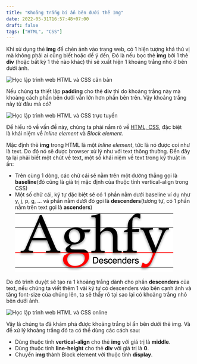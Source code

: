 ```yaml
---
title: "Khoảng trắng bí ẩn bên dưới thẻ Img"
date: 2022-05-31T16:57:48+07:00
draft: false
tags: ["HTML", "CSS"]
---
```


Khi sử dụng thẻ **img** để chèn ảnh vào trang web, có 1 hiện tượng khá thú vị mà không phải ai cũng biết hoặc để ý đến. Đó là nếu bọc thẻ **img** bởi 1 thẻ **div** (hoặc bất kỳ 1 thẻ nào khác) thì sẽ xuất hiện 1 khoảng trắng nhỏ ở bên dưới ảnh.

![Học lập trình web HTML và CSS căn bản](https://media.techmaster.vn/api/fileman/Uploads/HTML/khoang-trang-bi-an-ben-duoi-the-img1.jpg)

Nếu chúng ta thiết lập **padding** cho thẻ **div** thì do khoảng trắng này mà khoảng cách phần bên dưới vẫn lớn hơn phần bên trên. Vậy khoảng trắng này từ đâu mà có?

![Học lập trình web HTML và CSS trực tuyến](https://media.techmaster.vn/api/fileman/Uploads/HTML/khoang-trang-bi-an-ben-duoi-the-img2.jpg)

Để hiểu rõ về vấn đề này, chúng ta phải nắm rõ về [HTML, CSS](https://techmaster.vn/khoa-hoc/25487/web-co-ban-html5-css3-va-javascript), đặc biệt là khái niệm về _Inline element_ và _Block element_.

Mặc định thẻ **img** trong HTML là một _Inline element_, tức là nó được coi như là text. Do đó nó sẽ được browser xử lý như với text thông thường. Đến đây ta lại phải biết một chút về text, một số khái niệm về text trong kỹ thuật in ấn:

- Trên cùng 1 dòng, các chữ cái sẽ nằm trên một đường thẳng gọi là **baseline**(đó cũng là giá trị mặc định của thuộc tính vertical-align trong CSS)
- Một số chữ cái, ký tự đặc biệt sẽ có 1 phần nằm dưới baseline ví dụ như y, j, p, g, ... và phần nằm dưới đó gọi là **descenders**(tương tự, có 1 phần nằm trên text gọi là **ascenders**)
  ![Học lập trình web HTML và CSS nâng cao](images/descenders.png)

Do đó trình duyệt sẽ tạo ra 1 khoảng trắng dành cho phần **descenders** của text, nếu chúng ta viết thêm 1 vài ký tự có descenders vào bên cạnh ảnh và tăng font-size của chúng lên, ta sẽ thấy rõ tại sao lại có khoảng trắng nhỏ bên dưới ảnh.

![Học lập trình web HTML và CSS online](https://media.techmaster.vn/api/fileman/Uploads/HTML/khoang-trang-bi-an-ben-duoi-the-img4.jpg)

Vậy là chúng ta đã khám phá được khoảng trắng bí ẩn bên dưới thẻ img. Và để xử lý khoảng trắng đó ta có thể dùng các cách sau:

- Dùng thuộc tính **vertical-align** cho thẻ **img** với giá trị là **middle**.
- Dùng thuộc tính **line-height** cho thẻ **div** với giá trị là **0**.
- Chuyển **img** thành Block element với thuộc tính **display**.
